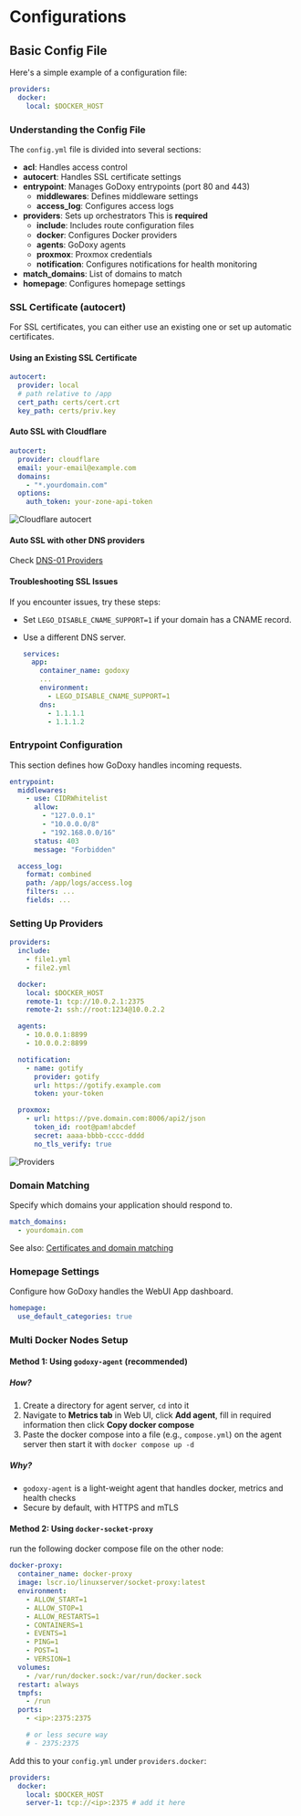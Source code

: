 # Configurations

## Basic Config File

Here's a simple example of a configuration file:

```yaml
providers:
  docker:
    local: $DOCKER_HOST
```

### Understanding the Config File

The `config.yml` file is divided into several sections:

- **acl**: Handles access control
- **autocert**: Handles SSL certificate settings
- **entrypoint**: Manages GoDoxy entrypoints (port 80 and 443)
  - **middlewares**: Defines middleware settings
  - **access_log**: Configures access logs
- **providers**: Sets up orchestrators This is **required**
  - **include**: Includes route configuration files
  - **docker**: Configures Docker providers
  - **agents**: GoDoxy agents
  - **proxmox**: Proxmox credentials
  - **notification**: Configures notifications for health monitoring
- **match_domains**: List of domains to match
- **homepage**: Configures homepage settings

### SSL Certificate (autocert)

For SSL certificates, you can either use an existing one or set up automatic certificates.

#### Using an Existing SSL Certificate

```yaml
autocert:
  provider: local
  # path relative to /app
  cert_path: certs/cert.crt
  key_path: certs/priv.key
```

#### Auto SSL with Cloudflare

```yaml
autocert:
  provider: cloudflare
  email: your-email@example.com
  domains:
    - "*.yourdomain.com"
  options:
    auth_token: your-zone-api-token
```

![Cloudflare autocert](images/config/cf-autocert.png)

#### Auto SSL with other DNS providers

Check [DNS-01 Providers](DNS-01-Providers.md)

#### Troubleshooting SSL Issues

If you encounter issues, try these steps:

- Set `LEGO_DISABLE_CNAME_SUPPORT=1` if your domain has a CNAME record.
- Use a different DNS server.

  ```yaml
  services:
    app:
      container_name: godoxy
      ...
      environment:
        - LEGO_DISABLE_CNAME_SUPPORT=1
      dns:
        - 1.1.1.1
        - 1.1.1.2
  ```

### Entrypoint Configuration

This section defines how GoDoxy handles incoming requests.

```yaml
entrypoint:
  middlewares:
    - use: CIDRWhitelist
      allow:
        - "127.0.0.1"
        - "10.0.0.0/8"
        - "192.168.0.0/16"
      status: 403
      message: "Forbidden"

  access_log:
    format: combined
    path: /app/logs/access.log
    filters: ...
    fields: ...
```

### Setting Up Providers

```yaml
providers:
  include:
    - file1.yml
    - file2.yml

  docker:
    local: $DOCKER_HOST
    remote-1: tcp://10.0.2.1:2375
    remote-2: ssh://root:1234@10.0.2.2

  agents:
    - 10.0.0.1:8899
    - 10.0.0.2:8899

  notification:
    - name: gotify
      provider: gotify
      url: https://gotify.example.com
      token: your-token

  proxmox:
    - url: https://pve.domain.com:8006/api2/json
      token_id: root@pam!abcdef
      secret: aaaa-bbbb-cccc-dddd
      no_tls_verify: true
```

![Providers](images/config/providers.png)

### Domain Matching

Specify which domains your application should respond to.

```yaml
match_domains:
  - yourdomain.com
```

See also: [Certificates and domain matching](Certificates-and-domain-matching)

### Homepage Settings

Configure how GoDoxy handles the WebUI App dashboard.

```yaml
homepage:
  use_default_categories: true
```

### Multi Docker Nodes Setup

#### Method 1: Using `godoxy-agent` (recommended)

##### How?

1. Create a directory for agent server, `cd` into it
2. Navigate to **Metrics tab** in Web UI, click **Add agent**, fill in required information then click **Copy docker compose**
3. Paste the docker compose into a file (e.g., `compose.yml`) on the agent server then start it with `docker compose up -d`

##### Why?

- `godoxy-agent` is a light-weight agent that handles docker, metrics and health checks
- Secure by default, with HTTPS and mTLS

#### Method 2: Using `docker-socket-proxy`

run the following docker compose file on the other node:

```yaml
docker-proxy:
  container_name: docker-proxy
  image: lscr.io/linuxserver/socket-proxy:latest
  environment:
    - ALLOW_START=1
    - ALLOW_STOP=1
    - ALLOW_RESTARTS=1
    - CONTAINERS=1
    - EVENTS=1
    - PING=1
    - POST=1
    - VERSION=1
  volumes:
    - /var/run/docker.sock:/var/run/docker.sock
  restart: always
  tmpfs:
    - /run
  ports:
    - <ip>:2375:2375

    # or less secure way
    # - 2375:2375
```

Add this to your `config.yml` under `providers.docker`:

```yaml
providers:
  docker:
    local: $DOCKER_HOST
    server-1: tcp://<ip>:2375 # add it here
```
